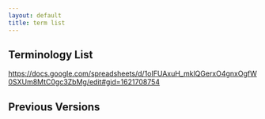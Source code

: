 ```yaml
---
layout: default
title: term list
---
```


## Terminology List
https://docs.google.com/spreadsheets/d/1oIFUAxuH_mklQGerxO4gnxOgfW0SXUm8MtC0gc3ZbMg/edit#gid=1621708754

## Previous Versions
